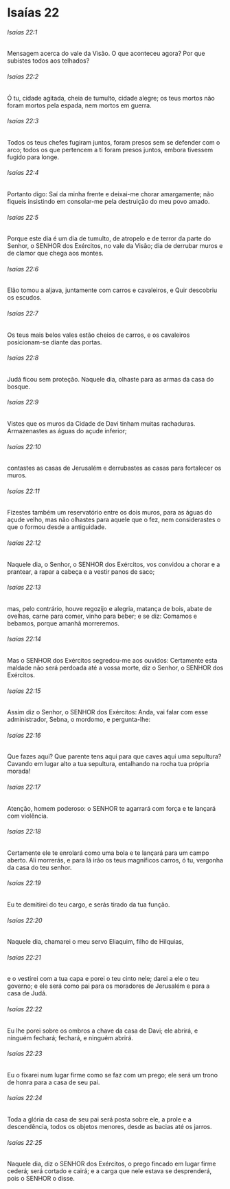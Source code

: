 # Isaías 22

###### Isaías 22:1

Mensagem acerca do vale da Visão. O que aconteceu agora? Por que subistes todos aos telhados?

###### Isaías 22:2

Ó tu, cidade agitada, cheia de tumulto, cidade alegre; os teus mortos não foram mortos pela espada, nem mortos em guerra.

###### Isaías 22:3

Todos os teus chefes fugiram juntos, foram presos sem se defender com o arco; todos os que pertencem a ti foram presos juntos, embora tivessem fugido para longe.

###### Isaías 22:4

Portanto digo: Saí da minha frente e deixai-me chorar amargamente; não fiqueis insistindo em consolar-me pela destruição do meu povo amado.

###### Isaías 22:5

Porque este dia é um dia de tumulto, de atropelo e de terror da parte do Senhor, o SENHOR dos Exércitos, no vale da Visão; dia de derrubar muros e de clamor que chega aos montes.

###### Isaías 22:6

Elão tomou a aljava, juntamente com carros e cavaleiros, e Quir descobriu os escudos.

###### Isaías 22:7

Os teus mais belos vales estão cheios de carros, e os cavaleiros posicionam-se diante das portas.

###### Isaías 22:8

Judá ficou sem proteção. Naquele dia, olhaste para as armas da casa do bosque.

###### Isaías 22:9

Vistes que os muros da Cidade de Davi tinham muitas rachaduras. Armazenastes as águas do açude inferior;

###### Isaías 22:10

contastes as casas de Jerusalém e derrubastes as casas para fortalecer os muros.

###### Isaías 22:11

Fizestes também um reservatório entre os dois muros, para as águas do açude velho, mas não olhastes para aquele que o fez, nem considerastes o que o formou desde a antiguidade.

###### Isaías 22:12

Naquele dia, o Senhor, o SENHOR dos Exércitos, vos convidou a chorar e a prantear, a rapar a cabeça e a vestir panos de saco;

###### Isaías 22:13

mas, pelo contrário, houve regozijo e alegria, matança de bois, abate de ovelhas, carne para comer, vinho para beber; e se diz: Comamos e bebamos, porque amanhã morreremos.

###### Isaías 22:14

Mas o SENHOR dos Exércitos segredou-me aos ouvidos: Certamente esta maldade não será perdoada até a vossa morte, diz o Senhor, o SENHOR dos Exércitos.

###### Isaías 22:15

Assim diz o Senhor, o SENHOR dos Exércitos: Anda, vai falar com esse administrador, Sebna, o mordomo, e pergunta-lhe:

###### Isaías 22:16

Que fazes aqui? Que parente tens aqui para que caves aqui uma sepultura? Cavando em lugar alto a tua sepultura, entalhando na rocha tua própria morada!

###### Isaías 22:17

Atenção, homem poderoso: o SENHOR te agarrará com força e te lançará com violência.

###### Isaías 22:18

Certamente ele te enrolará como uma bola e te lançará para um campo aberto. Ali morrerás, e para lá irão os teus magníficos carros, ó tu, vergonha da casa do teu senhor.

###### Isaías 22:19

Eu te demitirei do teu cargo, e serás tirado da tua função.

###### Isaías 22:20

Naquele dia, chamarei o meu servo Eliaquim, filho de Hilquias,

###### Isaías 22:21

e o vestirei com a tua capa e porei o teu cinto nele; darei a ele o teu governo; e ele será como pai para os moradores de Jerusalém e para a casa de Judá.

###### Isaías 22:22

Eu lhe porei sobre os ombros a chave da casa de Davi; ele abrirá, e ninguém fechará; fechará, e ninguém abrirá.

###### Isaías 22:23

Eu o fixarei num lugar firme como se faz com um prego; ele será um trono de honra para a casa de seu pai.

###### Isaías 22:24

Toda a glória da casa de seu pai será posta sobre ele, a prole e a descendência, todos os objetos menores, desde as bacias até os jarros.

###### Isaías 22:25

Naquele dia, diz o SENHOR dos Exércitos, o prego fincado em lugar firme cederá; será cortado e cairá; e a carga que nele estava se desprenderá, pois o SENHOR o disse.

